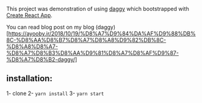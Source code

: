 This project was demonstration of using [daggy](https://github.com/fantasyland/daggy) which bootstrapped with [Create React App](https://github.com/facebook/create-react-app).

You can read blog post on my blog (daggy)[https://ayooby.ir/2018/10/19/%D8%A7%D9%84%DA%AF%D9%88%DB%8C-%D8%AA%D8%B7%D8%A7%D8%A8%D9%82%DB%8C-%D8%A8%D8%A7-%D8%A7%D8%B3%D8%AA%D9%81%D8%A7%D8%AF%D9%87-%D8%A7%D8%B2-daggy/]

## installation:
1- clone
2- `yarn install`
3- `yarn start`
